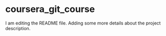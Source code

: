 # coursera_git_course

I am editing the README file. Adding some more details about the project description.
